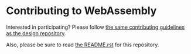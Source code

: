 # Contributing to WebAssembly

Interested in participating? Please follow
[the same contributing guidelines as the design repository][].

  [the same contributing guidelines as the design repository]: https://github.com/WebAssembly/design/blob/master/Contributing.md

Also, please be sure to read [the README.rst](README.rst) for this repository.
